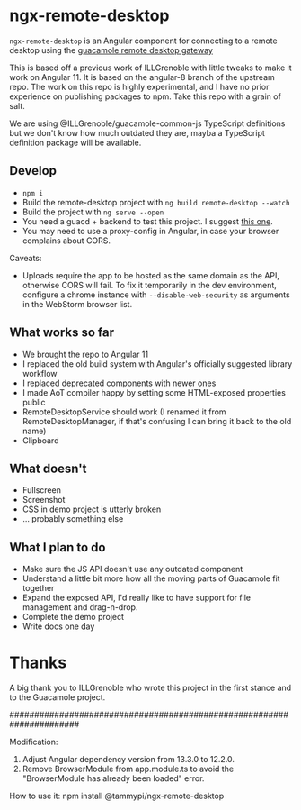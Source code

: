 # ngx-remote-desktop 

`ngx-remote-desktop` is an Angular component for connecting to a remote desktop using the [guacamole remote desktop gateway](https://guacamole.apache.org/)

This is based off a previous work of ILLGrenoble with little tweaks to make it work on Angular 11. It is based on the angular-8 branch of the upstream repo.
The work on this repo is highly experimental, and I have no prior experience on publishing packages to npm. Take this repo with a grain of salt.

We are using @ILLGrenoble/guacamole-common-js TypeScript definitions but we don't know how much outdated they are, mayba a TypeScript definition package will be available.

## Develop
 - `npm i`
 - Build the remote-desktop project with `ng build remote-desktop --watch`
 - Build the project with `ng serve --open`
 - You need a guacd + backend to test this project. I suggest [this one](https://github.com/wwt/guac).
 - You may need to use a proxy-config in Angular, in case your browser complains about CORS.

Caveats:

- Uploads require the app to be hosted as the same domain as the API, otherwise CORS will fail. To fix it temporarily in the dev environment, configure a chrome instance with `--disable-web-security` as arguments in the WebStorm browser list.

## What works so far

- We brought the repo to Angular 11
- I replaced the old build system with Angular's officially suggested library workflow
- I replaced deprecated components with newer ones
- I made AoT compiler happy by setting some HTML-exposed properties public
- RemoteDesktopService should work (I renamed it from RemoteDesktopManager, if that's confusing I can bring it back to the old name)
- Clipboard

## What doesn't

- Fullscreen
- Screenshot
- CSS in demo project is utterly broken
- ... probably something else

## What I plan to do

- Make sure the JS API doesn't use any outdated component
- Understand a little bit more how all the moving parts of Guacamole fit together
- Expand the exposed API, I'd really like to have support for file management and drag-n-drop.
- Complete the demo project
- Write docs one day

# Thanks
A big thank you to ILLGrenoble who wrote this project in the first stance and to the Guacamole project.


######################################################################

Modification:
1. Adjust Angular dependency version from 13.3.0 to 12.2.0.
2. Remove BrowserModule from app.module.ts to avoid the "BrowserModule has already been loaded" error.

How to use it:
npm install @tammypi/ngx-remote-desktop